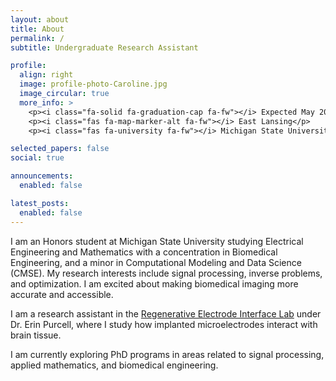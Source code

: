 ```yaml
---
layout: about
title: About
permalink: /
subtitle: Undergraduate Research Assistant 

profile:
  align: right
  image: profile-photo-Caroline.jpg
  image_circular: true
  more_info: >
    <p><i class="fa-solid fa-graduation-cap fa-fw"></i> Expected May 2026</p>
    <p><i class="fas fa-map-marker-alt fa-fw"></i> East Lansing</p>
    <p><i class="fas fa-university fa-fw"></i> Michigan State University</p>

selected_papers: false
social: true

announcements:
  enabled: false

latest_posts:
  enabled: false
---
```


I am an Honors student at Michigan State University studying Electrical Engineering and Mathematics with a concentration in Biomedical Engineering, and a minor in Computational Modeling and Data Science (CMSE). My research interests include signal processing, inverse problems, and optimization. I am excited about making biomedical imaging more accurate and accessible. 

I am a research assistant in the [Regenerative Electrode Interface Lab](https://reil.iq.msu.edu) under Dr. Erin Purcell, where I study how implanted microelectrodes interact with brain tissue.

I am currently exploring PhD programs in areas related to signal processing, applied mathematics, and biomedical engineering.


<!-- 📄 [CV](assets/Caroline_Seidenzahl_CV.pdf) · 💻 [GitHub](https://github.com/seidenza) · 🔗 [LinkedIn (https://linkedin.com/in/seidenza)  📚 [Google Scholar](#) · ✉️ [Email](mailto:seidenza@msu.edu) -->
